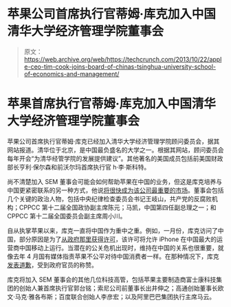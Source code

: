 # 苹果公司首席执行官蒂姆·库克加入中国清华大学经济管理学院董事会

> 原文：<https://web.archive.org/web/https://techcrunch.com/2013/10/22/apple-ceo-tim-cook-joins-board-of-chinas-tsinghua-university-school-of-economics-and-management/>

# 苹果首席执行官蒂姆·库克加入中国清华大学经济管理学院董事会

苹果公司首席执行官蒂姆·库克已经加入清华大学经济管理学院顾问委员会，据其网站报道。清华位于北京，是中国最负盛名的大学之一。根据其网站，顾问委员会每年开会“为清华经管学院的发展提供建议”。其他著名的美国成员包括前美国财政部长亨利·保尔森和前沃尔玛首席执行官 h·李·斯科特。

尚不清楚加入 SEM 董事会可能会如何帮助苹果在中国的业务，但这是库克培养与中国更紧密联系的另一种方式，他说[将很快成为该公司最重要的市场](https://web.archive.org/web/20221207122719/https://beta.techcrunch.com/2013/01/10/tim-cook-meets-with-china-mobile-says-china-will-soon-become-apples-most-important-market/)。董事会包括几个关键的政治人物，包括中央纪律检查委员会书记王岐山，共产党的反腐败机构；CPPCC 第十二届全国政协副主席陈元；马凯，中国第四任副总理之一；和 CPPCC 第十二届全国委员会副主席周小川。

自从执掌苹果以来，库克一直将中国作为重中之重。例如，一月份，库克访问了中国，部分原因是为了[从政府那里获得许可](https://web.archive.org/web/20221207122719/https://beta.techcrunch.com/2013/09/11/apple-secures-license-for-iphone-to-run-on-china-mobiles-network-standard/)，该许可将允许 iPhone 在中国最大的运营商中国移动上运行。当潜在的公关危机出现时，维持在中国的关系也很重要，就像去年 4 月国有媒体指责苹果不公平对待中国消费者一样。在那种情况下，库克[发表道歉](https://web.archive.org/web/20221207122719/https://beta.techcrunch.com/2013/04/02/apple-china-apology/)，受到政府官员的称赞。

库克将加入 SEM 董事会的其他几位科技高管，包括苹果主要制造商富士康科技集团的创始人兼首席执行官郭台铭；索尼公司前董事长出井伸之；高通创始董事长欧文·马克·雅各布斯；百度联合创始人李彦宏；以及阿里巴巴集团执行主席马云。